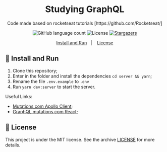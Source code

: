 <h1 align="center">
  Studying GraphQL
</h1>

<p align="center">Code made based on rocketseat tutorials [https://github.com/Rocketseat/]</p>

<p align="center">
  <img alt="GitHub language count" src="https://img.shields.io/github/languages/count/wvcneto/comments-graphql?color=%2304D361">

  <img alt="License" src="https://img.shields.io/badge/license-MIT-%2304D361">

  <a href="https://github.com/wvcneto/comments-graphql/stargazers">
    <img alt="Stargazers" src="https://img.shields.io/github/stars/wvcneto/comments-graphql?style=social">
  </a>
</p>

<p align="center">
  <a href="#-install-and-run">Install and Run</a>&nbsp;&nbsp;&nbsp;|&nbsp;&nbsp;&nbsp;
  <a href="#memo-license">License</a>
</p>

## 🚀 Install and Run

1. Clone this repository;
2. Enter in the folder and install the dependencies `cd server && yarn`;
3. Rename the file `.env.example` to `.env`
4. Run `yarn dev:server` to start the server.


Useful Links:

- [Mutations com Apollo Client](https://www.apollographql.com/docs/react/data/mutations/);
- [GraphQL mutations com React](https://blog.apollographql.com/react-graphql-tutorial-mutations-764d7ec23c15);

## :memo: License

This project is under the MIT license. See the archive [LICENSE](LICENSE.md) for more details.
